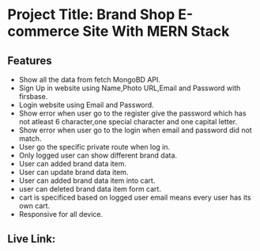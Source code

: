 # Project Title: Brand Shop E-commerce Site With MERN Stack


## Features

- Show all the data from fetch MongoBD API.
- Sign Up in website using Name,Photo URL,Email and Password with firsbase.
- Login website using Email and Password.
- Show error when user go to the register give the password which has not atleast 6 character,one special character and one capital letter.
- Show error when user go to the login when email and password  did not match.
- User go the specific private route when log in.
- Only logged user can show different brand data.
- User can added brand data item.
- User can update brand data item.
- User can added brand data item into cart.
- user can deleted brand data item form cart.
- cart is specificed based on logged user email means every user has its own cart.
- Responsive for all device.

## Live Link: 